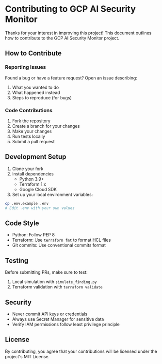 # Contributing to GCP AI Security Monitor

Thanks for your interest in improving this project! This document outlines how to contribute to the GCP AI Security Monitor project.

## How to Contribute

### Reporting Issues

Found a bug or have a feature request? Open an issue describing:
1. What you wanted to do
2. What happened instead
3. Steps to reproduce (for bugs)

### Code Contributions
1. Fork the repository
2. Create a branch for your changes
3. Make your changes
4. Run tests locally
5. Submit a pull request

## Development Setup
1. Clone your fork
2. Install dependencies
   - Python 3.9+
   - Terraform 1.x
   - Google Cloud SDK
3. Set up your local environment variables:
```bash
cp .env.example .env
# Edit .env with your own values
```
## Code Style
- Python: Follow PEP 8
- Terraform: Use `terraform fmt` to format HCL files
- Git commits: Use conventional commits format

## Testing
Before submitting PRs, make sure to test:
1. Local simulation with `simulate_finding.py`
2. Terraform validation with `terraform validate`

## Security
- Never commit API keys or credentials
- Always use Secret Manager for sensitive data
- Verify IAM permissions follow least privilege principle

## License
By contributing, you agree that your contributions will be licensed under the project's MIT License.
